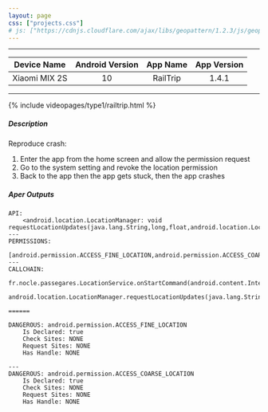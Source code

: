 ```yaml
---
layout: page
css: ["projects.css"]
# js: ["https://cdnjs.cloudflare.com/ajax/libs/geopattern/1.2.3/js/geopattern.min.js", "projects.js"]
---
```


---

|      Device Name     | Android Version |    App Name    | App Version |
|:--------------------:|:---------------:|:--------------:|:-----------:|
| Xiaomi MIX 2S |      10      | RailTrip |     1.4.1    |

---

{% include videopages/type1/railtrip.html %}

##### Description

Reproduce crash:
1. Enter the app from the home screen and allow the permission request
2. Go to the system setting and revoke the location permission
3. Back to the app then the app gets stuck, then the app crashes

##### Aper Outputs

```
API:
	<android.location.LocationManager: void requestLocationUpdates(java.lang.String,long,float,android.location.LocationListener)>
---
PERMISSIONS:
	[android.permission.ACCESS_FINE_LOCATION,android.permission.ACCESS_COARSE_LOCATION]
---
CALLCHAIN:
	fr.nocle.passegares.LocationService.onStartCommand(android.content.Intent,int,int)int
	 android.location.LocationManager.requestLocationUpdates(java.lang.String,long,float,android.location.LocationListener)void

======

DANGEROUS: android.permission.ACCESS_FINE_LOCATION
	Is Declared: true
	Check Sites: NONE
	Request Sites: NONE
	Has Handle: NONE

---
DANGEROUS: android.permission.ACCESS_COARSE_LOCATION
	Is Declared: true
	Check Sites: NONE
	Request Sites: NONE
	Has Handle: NONE
```
